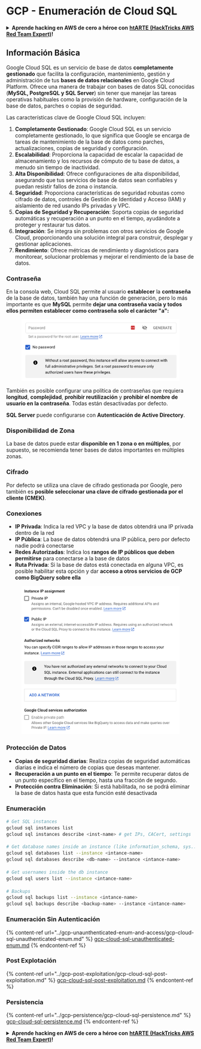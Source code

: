 # GCP - Enumeración de Cloud SQL

<details>

<summary><strong>Aprende hacking en AWS de cero a héroe con</strong> <a href="https://training.hacktricks.xyz/courses/arte"><strong>htARTE (HackTricks AWS Red Team Expert)</strong></a><strong>!</strong></summary>

Otras formas de apoyar a HackTricks:

* Si quieres ver tu **empresa anunciada en HackTricks** o **descargar HackTricks en PDF**, consulta los [**PLANES DE SUSCRIPCIÓN**](https://github.com/sponsors/carlospolop)!
* Consigue el [**merchandising oficial de PEASS & HackTricks**](https://peass.creator-spring.com)
* Descubre [**La Familia PEASS**](https://opensea.io/collection/the-peass-family), nuestra colección de [**NFTs**](https://opensea.io/collection/the-peass-family) exclusivos
* **Únete al** 💬 [**grupo de Discord**](https://discord.gg/hRep4RUj7f) o al [**grupo de telegram**](https://t.me/peass) o **sigue** a **Twitter** 🐦 [**@carlospolopm**](https://twitter.com/carlospolopm)**.**
* **Comparte tus trucos de hacking enviando PRs a los repositorios** [**HackTricks**](https://github.com/carlospolop/hacktricks) y [**HackTricks Cloud**](https://github.com/carlospolop/hacktricks-cloud)
*
*
* &#x20;github repos.

</details>

## Información Básica

Google Cloud SQL es un servicio de base de datos **completamente gestionado** que facilita la configuración, mantenimiento, gestión y administración de tus **bases de datos relacionales** en Google Cloud Platform. Ofrece una manera de trabajar con bases de datos SQL conocidas (**MySQL, PostgreSQL y SQL Server**) sin tener que manejar las tareas operativas habituales como la provisión de hardware, configuración de la base de datos, parches o copias de seguridad.

Las características clave de Google Cloud SQL incluyen:

1. **Completamente Gestionado**: Google Cloud SQL es un servicio completamente gestionado, lo que significa que Google se encarga de tareas de mantenimiento de la base de datos como parches, actualizaciones, copias de seguridad y configuración.
2. **Escalabilidad**: Proporciona la capacidad de escalar la capacidad de almacenamiento y los recursos de cómputo de tu base de datos, a menudo sin tiempo de inactividad.
3. **Alta Disponibilidad**: Ofrece configuraciones de alta disponibilidad, asegurando que tus servicios de base de datos sean confiables y puedan resistir fallos de zona o instancia.
4. **Seguridad**: Proporciona características de seguridad robustas como cifrado de datos, controles de Gestión de Identidad y Acceso (IAM) y aislamiento de red usando IPs privadas y VPC.
5. **Copias de Seguridad y Recuperación**: Soporta copias de seguridad automáticas y recuperación a un punto en el tiempo, ayudándote a proteger y restaurar tus datos.
6. **Integración**: Se integra sin problemas con otros servicios de Google Cloud, proporcionando una solución integral para construir, desplegar y gestionar aplicaciones.
7. **Rendimiento**: Ofrece métricas de rendimiento y diagnósticos para monitorear, solucionar problemas y mejorar el rendimiento de la base de datos.

### Contraseña

En la consola web, Cloud SQL permite al usuario **establecer** la **contraseña** de la base de datos, también hay una función de generación, pero lo más importante es que **MySQL** permite **dejar una contraseña vacía y todos ellos permiten establecer como contraseña solo el carácter "a":**

<figure><img src="../../../.gitbook/assets/image (1) (1) (1) (1) (1) (1).png" alt=""><figcaption></figcaption></figure>

También es posible configurar una política de contraseñas que requiera **longitud**, **complejidad**, **prohibir reutilización** y **prohibir el nombre de usuario en la contraseña**. Todas están desactivadas por defecto.

**SQL Server** puede configurarse con **Autenticación de Active Directory**.

### Disponibilidad de Zona

La base de datos puede estar **disponible en 1 zona o en múltiples**, por supuesto, se recomienda tener bases de datos importantes en múltiples zonas.

### Cifrado

Por defecto se utiliza una clave de cifrado gestionada por Google, pero también es **posible seleccionar una clave de cifrado gestionada por el cliente (CMEK)**.

### Conexiones

* **IP Privada**: Indica la red VPC y la base de datos obtendrá una IP privada dentro de la red
* **IP Pública**: La base de datos obtendrá una IP pública, pero por defecto nadie podrá conectarse
* **Redes Autorizadas**: Indica los **rangos de IP públicos que deben permitirse** para conectarse a la base de datos
* **Ruta Privada**: Si la base de datos está conectada en alguna VPC, es posible habilitar esta opción y dar **acceso a otros servicios de GCP como BigQuery sobre ella**

<figure><img src="../../../.gitbook/assets/image (1) (1) (1) (1) (1) (1) (1).png" alt=""><figcaption></figcaption></figure>

### Protección de Datos

* **Copias de seguridad diarias**: Realiza copias de seguridad automáticas diarias e indica el número de copias que deseas mantener.
* **Recuperación a un punto en el tiempo**: Te permite recuperar datos de un punto específico en el tiempo, hasta una fracción de segundo.
* **Protección contra Eliminación**: Si está habilitada, no se podrá eliminar la base de datos hasta que esta función esté desactivada

### Enumeración
```bash
# Get SQL instances
gcloud sql instances list
gcloud sql instances describe <inst-name> # get IPs, CACert, settings

# Get database names inside an instance (like information_schema, sys...)
gcloud sql databases list --instance <intance-name>
gcloud sql databases describe <db-name> --instance <intance-name>

# Get usernames inside the db instance
gcloud sql users list --instance <intance-name>

# Backups
gcloud sql backups list --instance <intance-name>
gcloud sql backups describe <backup-name> --instance <intance-name>
```
### Enumeración Sin Autenticación

{% content-ref url="../gcp-unaunthenticated-enum-and-access/gcp-cloud-sql-unauthenticated-enum.md" %}
[gcp-cloud-sql-unauthenticated-enum.md](../gcp-unaunthenticated-enum-and-access/gcp-cloud-sql-unauthenticated-enum.md)
{% endcontent-ref %}

### Post Explotación

{% content-ref url="../gcp-post-exploitation/gcp-cloud-sql-post-exploitation.md" %}
[gcp-cloud-sql-post-exploitation.md](../gcp-post-exploitation/gcp-cloud-sql-post-exploitation.md)
{% endcontent-ref %}

### Persistencia

{% content-ref url="../gcp-persistence/gcp-cloud-sql-persistence.md" %}
[gcp-cloud-sql-persistence.md](../gcp-persistence/gcp-cloud-sql-persistence.md)
{% endcontent-ref %}

<details>

<summary><strong>Aprende hacking en AWS de cero a héroe con</strong> <a href="https://training.hacktricks.xyz/courses/arte"><strong>htARTE (HackTricks AWS Red Team Expert)</strong></a><strong>!</strong></summary>

Otras formas de apoyar a HackTricks:

* Si quieres ver a tu **empresa anunciada en HackTricks** o **descargar HackTricks en PDF**, consulta los [**PLANES DE SUSCRIPCIÓN**](https://github.com/sponsors/carlospolop)!
* Consigue el [**merchandising oficial de PEASS & HackTricks**](https://peass.creator-spring.com)
* Descubre [**La Familia PEASS**](https://opensea.io/collection/the-peass-family), nuestra colección de [**NFTs**](https://opensea.io/collection/the-peass-family) exclusivos
* **Únete al** 💬 [**grupo de Discord**](https://discord.gg/hRep4RUj7f) o al [**grupo de telegram**](https://t.me/peass) o **sígueme** en **Twitter** 🐦 [**@carlospolopm**](https://twitter.com/carlospolopm)**.**
* **Comparte tus trucos de hacking enviando PRs a los repositorios de GitHub** [**HackTricks**](https://github.com/carlospolop/hacktricks) y [**HackTricks Cloud**](https://github.com/carlospolop/hacktricks-cloud).

</details>

